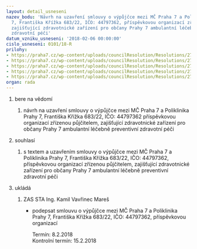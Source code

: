 ```yaml
---
layout: detail_usneseni
nazev_bodu: 'Návrh na uzavření smlouvy o výpůjčce mezi MČ Praha 7 a Poliklinika Prahy
  7, Františka Křížka 683/22, IČO: 44797362, příspěvkovou organizací zřízenou půjčitelem,
  zajišťující zdravotnické zařízení pro občany Prahy 7 ambulantní léčebně preventivní
  zdravotní péči'
datum_vzniku_usneseni: '2018-02-06 00:00:00'
cislo_usneseni: 0101/18-R
prilohy:
- https://praha7.cz/wp-content/uploads/councilResolution/Resolutions/27063/export/01_ZAS_SmlVypujcka~323628.docx
- https://praha7.cz/wp-content/uploads/councilResolution/Resolutions/27063/export/02_ZAS_SmlVypujcka~323627.docx
- https://praha7.cz/wp-content/uploads/councilResolution/Resolutions/27063/export/03_ZAS_SmlVypujcka~323626.pdf
- https://praha7.cz/wp-content/uploads/councilResolution/Resolutions/27063/export/04_ZAS_SmlVypujcka~323625.pdf
- https://praha7.cz/wp-content/uploads/councilResolution/Resolutions/27063/export/export~324079.pdf
organ: rada
---
```

<ol class="urzList_view" id="urzList">
<li id="" class="urzClass1"><span name="1">bere na vědomí</span> 
<ol class="urzOlClass decimal ">
<li id="" class="urzClass2" style="TEXT-ALIGN: left"><span><p>návrh na uzavření smlouvy o výpůjčce mezi MČ Praha 7 a&nbsp;Poliklinika Prahy 7, Františka Křížka 683/22, IČO: 44797362 příspěvkovou organizací zřízenou půjčitelem, zajišťující zdravotnické zařízení pro občany Prahy 7 ambulantní léčebně preventivní zdravotní péči</p></span></li></ol></li>
<li id="" class="urzClass1"><span name="26">souhlasí</span> 
<ol id="" class="urzOlClass decimal ">
<li id="" class="urzClass2" style="TEXT-ALIGN: left"><span><p>s textem a uzavřením smlouvy o výpůjčce mezi MČ Praha 7 a Poliklinika Prahy 7, Františka Křížka 683/22, IČO: 44797362, příspěvkovou organizací zřízenou půjčitelem, zajišťující zdravotnické zařízení pro občany Prahy 7 ambulantní léčebně preventivní zdravotní péči</p></span></li>
</ol></li><li class="urzClass1" id="urzUkoly"><span name="1">ukládá</span><ol class="urzOlClass"><li class="urzClass2"><span><p>ZAS STA Ing. Kamil Vavřinec Mareš</p></span><ul class="urzUlClass"><li class="urzClass3"><span><p>podepsat smlouvu o výpůjčce mezi MČ Praha 7 a Poliklinika Prahy 7, Františka Křížka 683/22, IČO: 44797362, příspěvkovou organizací</p></span><span class="urzUkolTermin">  Termín:&nbsp;8.2.2018</span><div class="urzUkolTermin">  Kontrolní termín:&nbsp;15.2.2018</div></li></ul></li></ol></li>
</ol>